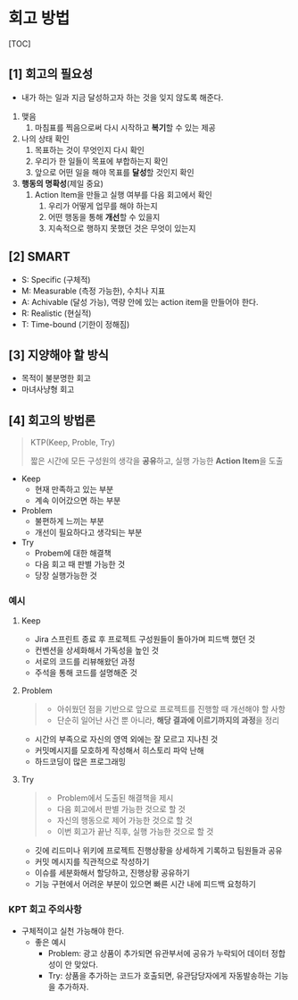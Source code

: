 # 회고 방법

[TOC]



## [1] 회고의 필요성

* 내가 하는 일과 지금 달성하고자 하는 것을 잊지 않도록 해준다.

1. 맺음
   1. 마침표를 찍음으로써 다시 시작하고 **복기**할 수 있는 제공
2. 나의 상태 확인
   1. 목표하는 것이 무엇인지 다시 확인
   2. 우리가 한 일들이 목표에 부합하는지 확인
   3. 앞으로 어떤 일을 해야 목표를 **달성**할 것인지 확인
3. **행동의 명확성**(제일 중요)
   1. Action Item을 만들고 실행 여부를 다음 회고에서 확인
      1. 우리가 어떻게 업무를 해야 하는지
      2. 어떤 행동을 통해 **개선**할 수 있을지
      3. 지속적으로 행하지 못했던 것은 무엇이 있는지



## [2] SMART

* S: Specific (구체적)
* M: Measurable (측정 가능한), 수치나 지표
* A: Achivable (달성 가능), 역량 안에 있는 action item을 만들어야 한다.
* R: Realistic (현실적)
* T: Time-bound (기한이 정해짐)



## [3] 지양해야 할 방식

* 목적이 불분명한 회고
* 마녀사냥형 회고



## [4] 회고의 방법론

> KTP(Keep, Proble, Try)
>
> 짧은 시간에 모든 구성원의 생각을 **공유**하고, 실행 가능한 **Action Item**을 도출

* Keep
  * 현재 만족하고 있는 부분
  * 계속 이어갔으면 하는 부분
* Problem
  * 불편하게 느끼는 부분
  * 개선이 필요하다고 생각되는 부분
* Try
  * Probem에 대한 해결책
  * 다음 회고 때 판별 가능한 것
  * 당장 실행가능한 것



### 예시

1. Keep

   * Jira 스프린트 종료 후 프로젝트 구성원들이 돌아가며 피드백 했던 것
   * 컨벤션을 상세화해서 가독성을 높인 것
   * 서로의 코드를 리뷰해왔던 과정
   * 주석을 통해 코드를 설명해준 것

2. Problem

   > * 아쉬웠던 점을 기반으로 앞으로 프로젝트를 진행할 때 개선해야 할 사항
   > * 단순히 일어난 사건 뿐 아니라, **해당 결과에 이르기까지의 과정**을 정리

   * 시간의 부족으로 자신의 영역 외에는 잘 모르고 지나친 것
   * 커밋메시지를 모호하게 작성해서 히스토리 파악 난해
   * 하드코딩이 많은 프로그래밍

3. Try

   > * Problem에서 도출된 해결책을 제시
   > * 다음 회고에서 판별 가능한 것으로 할 것
   > * 자신의 행동으로 제어 가능한 것으로 할 것
   > * 이번 회고가 끝난 직후, 실행 가능한 것으로 할 것

   * 깃에 리드미나 위키에 프로젝트 진행상황을 상세하게 기록하고 팀원들과 공유
   * 커밋 메시지를 직관적으로 작성하기
   * 이슈를 세분화해서 할당하고, 진행상황 공유하기
   * 기능 구현에서 어려운 부분이 있으면 빠른 시간 내에 피드백 요청하기



### KPT 회고 주의사항

* 구체적이고 실천 가능해야 한다.
  * 좋은 예시
    * Problem: 광고 상품이 추가되면 유관부서에 공유가 누락되어 데이터 정합성이 안 맞았다.
    * Try: 상품을 추가하는 코드가 호출되면, 유관담당자에게 자동발송하는 기능을 추가하자.